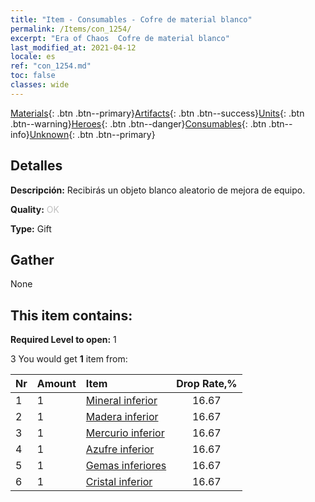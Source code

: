 ```yaml
---
title: "Item - Consumables - Cofre de material blanco"
permalink: /Items/con_1254/
excerpt: "Era of Chaos  Cofre de material blanco"
last_modified_at: 2021-04-12
locale: es
ref: "con_1254.md"
toc: false
classes: wide
---
```

 [Materials](/es/Items/){: .btn .btn--primary}[Artifacts](/es/Items/Artifacts/){: .btn .btn--success}[Units](/es/Items/Units/){: .btn .btn--warning}[Heroes](/es/Items/Heroes/){: .btn .btn--danger}[Consumables](/es/Items/Consumables/){: .btn .btn--info}[Unknown](/es/Items/Unknown/){: .btn .btn--primary}

## Detalles
 **Descripción:** Recibirás un objeto blanco aleatorio de mejora de equipo.

 **Quality:** <span style="color: #C0C0C0">OK</span>

 **Type:** Gift

## Gather

  None

## This item contains:

 **Required Level to open:** 1

 3 You would get **1** item  from:

  | Nr | Amount |     Item    | Drop Rate,% |
  |:---|:-------|:------------|:---------:|
  | 1 | 1 | [Mineral inferior](/es/Items/mat_1/) | 16.67 | 
  | 2 | 1 | [Madera inferior](/es/Items/mat_1/) | 16.67 | 
  | 3 | 1 | [Mercurio inferior](/es/Items/mat_2/) | 16.67 | 
  | 4 | 1 | [Azufre inferior](/es/Items/mat_3/) | 16.67 | 
  | 5 | 1 | [Gemas inferiores](/es/Items/mat_4/) | 16.67 | 
  | 6 | 1 | [Cristal inferior](/es/Items/mat_5/) | 16.67 | 
